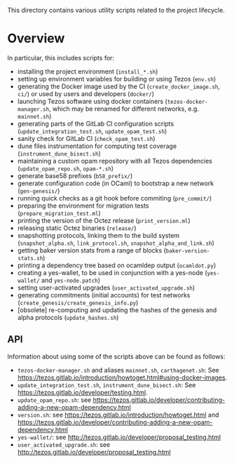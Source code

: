This directory contains various utility scripts related to the project
lifecycle.

# Overview

In particular, this includes scripts for:
* installing the project environment (`install_*.sh`)
* setting up environment variables for building or using Tezos (`env.sh`)
* generating the Docker image used by the CI (`create_docker_image.sh`, `ci/`)
  or used by users and developers (`docker/`)
* launching Tezos software using docker containers (`tezos-docker-manager.sh`, which may be renamed for different networks, e.g. `mainnet.sh`)
* generating parts of the GitLab CI configuration scripts (`update_integration_test.sh`, `update_opam_test.sh`)
* sanity check for GitLab CI (`check_opam_test.sh`)
* dune files instrumentation for computing test coverage (`instrument_dune_bisect.sh`)
* maintaining a custom opam repository with all Tezos dependencies
 (`update_opam_repo.sh`, `opam-*.sh`)
* generate base58 prefixes (`b58_prefix/`)
* generate configuration code (in OCaml) to bootstrap a new network (`gen-genesis/`)
* running quick checks as a git hook before commiting (`pre_commit/`)
* preparing the environment for migration tests (`prepare_migration_test.ml`)
* printing the version of the Octez release (`print_version.ml`)
* releasing static Octez binaries (`release/`)
* snapshotting protocols, linking them to the build system (`snapshot_alpha.sh`, `link_protocol.sh`, `snapshot_alpha_and_link.sh`)
* getting baker version stats from a range of blocks (`baker-version-stats.sh`)
* printing a dependency tree based on ocamldep output (`ocamldot.py`)
* creating a yes-wallet, to be used in conjunction with a yes-node (`yes-wallet/` and `yes-node.patch`)
* setting user-activated upgrades (`user_activated_upgrade.sh`)
* generating commitments (initial accounts) for test networks (`create_genesis/create_genesis_info.py`)
* [obsolete] re-computing and updating the hashes of the genesis and alpha protocols (`update_hashes.sh`)

## API
<!-- For each script where this is possible, indicate how to obtain usage info
  (e.g. invoke with no args; or link to doc page where the tool is explained), and
  maybe an example of use. -->

Information about using some of the scripts above can be found as follows:

* `tezos-docker-manager.sh` and aliases `mainnet.sh`, `carthagenet.sh`: See <https://tezos.gitlab.io/introduction/howtoget.html#using-docker-images>.
* `update_integration_test.sh`, `instrument_dune_bisect.sh`: See <https://tezos.gitlab.io/developer/testing.html>.
* `update_opam_repo.sh`: see <https://tezos.gitlab.io/developer/contributing-adding-a-new-opam-dependency.html>
* `version.sh`: see <https://tezos.gitlab.io/introduction/howtoget.html> and <https://tezos.gitlab.io/developer/contributing-adding-a-new-opam-dependency.html>
* `yes-wallet/`: see <http://tezos.gitlab.io/developer/proposal_testing.html>
* `user_activated_upgrade.sh`: see <http://tezos.gitlab.io/developer/proposal_testing.html>
